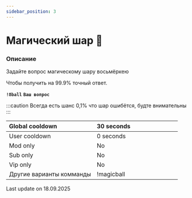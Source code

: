 ```yaml
---
sidebar_position: 3
---
```


# Магический шар 🎱 

### Описание

Задайте вопрос магическому шару восьмёркею

Чтобы получить на 99.9% точный ответ.

 **`!8ball`** **`Ваш вопрос`**



:::caution Всегда есть шанс 0,1% что шар ошибётся, будте внимательны
:::


  <div>

| Global cooldown | 30 seconds⠀⠀⠀⠀⠀⠀⠀ ⠀⠀⠀|
|:----------------|:----------------------|
| User cooldown   | 0 seconds            |
| Mod only        | No                    |
| Sub only        | No                    |
| Vip only        | No                    |
| Другие варианты комманды        | !magicball               |
  </div>



Last update on 18.09.2025
